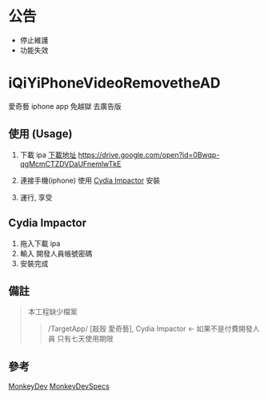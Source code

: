 # 公告
- 停止維護
- 功能失效

# iQiYiPhoneVideoRemovetheAD
愛奇藝 iphone app 免越獄 去廣告版


## 使用 (Usage)

1. 下載 ipa [下載地址](https://drive.google.com/open?id=0Bwqp-qgMcmCTZDVDaUFnemlwTkE)
https://drive.google.com/open?id=0Bwqp-qgMcmCTZDVDaUFnemlwTkE

2. 連接手機(iphone) 使用 [Cydia Impactor](http://www.cydiaimpactor.com/) 安裝

3. 運行, 享受

## Cydia Impactor
1. 拖入下載 ipa
2. 輸入 開發人員帳號密碼
3. 安裝完成

## 備註

>本工程缺少檔案
>>/TargetApp/ [敲殼 愛奇藝],
>> Cydia Impactor <- 如果不是付費開發人員 只有七天使用期限

## 參考
[MonkeyDev](https://github.com/AloneMonkey/MonkeyDev)
[MonkeyDevSpecs](https://github.com/AloneMonkey/MonkeyDevSpecs)

